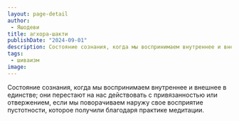 ```yaml
---
layout: page-detail
author:
 - Яшодеви
title: агхора-шакти
publishDate: "2024-09-01"
description: Состояние сознания, когда мы воспринимаем внутреннее и внешнее в единстве; они перестают на нас действовать с привязанностью или отвержением, если мы поворачиваем наружу свое восприятие пустотности, которое получили благодаря практике медитации.
tags:
 - шиваизм
image: 
---
```


Состояние сознания, когда мы воспринимаем внутреннее и внешнее в единстве; они перестают на нас действовать с привязанностью или отвержением, если мы поворачиваем наружу свое восприятие пустотности, которое получили благодаря практике медитации.

